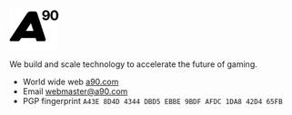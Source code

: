 <p>
  <img src="./assets/a90.svg" alt="A90 LLC" height="75px">
</p>

We build and scale technology to accelerate the future of gaming.

- World wide web [a90.com](https://www.a90.com)
- Email [webmaster@a90.com](mailto:webmaster@a90.com)
- PGP fingerprint `A43E 8D4D 4344 DBD5 EBBE 9BDF AFDC 1DA8 42D4 65FB`

